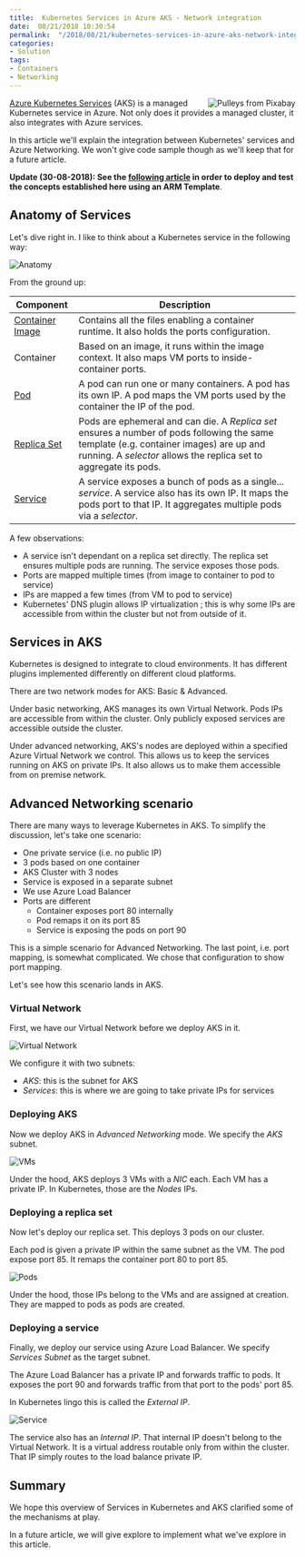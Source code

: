 ```yaml
---
title:  Kubernetes Services in Azure AKS - Network integration
date:  08/21/2018 10:30:54
permalink:  "/2018/08/21/kubernetes-services-in-azure-aks-network-integration/"
categories:
- Solution
tags:
- Containers
- Networking
---
```

<img style="float:right;" src="https://vincentlauzon.files.wordpress.com/2018/08/sailboat-1741006_640-21-e1534512423281.jpg" title="Pulleys from Pixabay" />

<a href="https://vincentlauzon.com/?s=aks">Azure Kubernetes Services</a> (AKS) is a managed Kubernetes service in Azure.  Not only does it provides a managed cluster, it also integrates with Azure services.

In this article we'll explain the integration between Kubernetes' services and Azure Networking.  We won't give code sample though as we'll keep that for a future article.

<strong>Update (30-08-2018):  See the <a href="http://vincentlauzon.com/2018/08/28/deploying-aks-with-arm-template-network-integration/">following article</a> in order to deploy and test the concepts established here using an ARM Template</strong>.

<h2>Anatomy of Services</h2>

Let's dive right in.  I like to think about a Kubernetes service in the following way:

<img src="https://vincentlauzon.files.wordpress.com/2018/08/containers4.png" alt="Anatomy" />

From the ground up:

<table>
<thead>
<tr>
  <th>Component</th>
  <th>Description</th>
</tr>
</thead>
<tbody>
<tr>
  <td><a href="https://kubernetes.io/docs/concepts/containers/images/">Container Image</a></td>
  <td>Contains all the files enabling a container runtime.  It also holds the ports configuration.</td>
</tr>
<tr>
  <td>Container</td>
  <td>Based on an image, it runs within the image context.  It also maps VM ports to inside-container ports.</td>
</tr>
<tr>
  <td><a href="https://kubernetes.io/docs/concepts/workloads/pods/pod/">Pod</a></td>
  <td>A pod can run one or many containers.  A pod has its own IP.  A pod maps the VM ports used by the container the IP of the pod.</td>
</tr>
<tr>
  <td><a href="https://kubernetes.io/docs/concepts/workloads/controllers/replicaset/">Replica Set</a></td>
  <td>Pods are ephemeral and can die.  A <em>Replica set</em> ensures a number of pods following the same template (e.g. container images) are up and running.  A <em>selector</em> allows the replica set to aggregate its pods.</td>
</tr>
<tr>
  <td><a href="https://kubernetes.io/docs/concepts/services-networking/service/">Service</a></td>
  <td>A service exposes a bunch of pods as a single...  <em>service</em>.  A service also has its own IP.  It maps the pods port to that IP. It aggregates multiple pods via a <em>selector</em>.</td>
</tr>
</tbody>
</table>

A few observations:

<ul>
<li>A service isn't dependant on a replica set directly.  The replica set ensures multiple pods are running.  The service exposes those pods.</li>
<li>Ports are mapped multiple times (from image to container to pod to service)</li>
<li>IPs are mapped a few times (from VM to pod to service)</li>
<li>Kubernetes' DNS plugin allows IP virtualization ; this is why some IPs are accessible from within the cluster but not from outside of it.</li>
</ul>

<h2>Services in AKS</h2>

Kubernetes is designed to integrate to cloud environments.  It has different plugins implemented differently on different cloud platforms.

There are two network modes for AKS:  Basic &amp; Advanced.

Under basic networking, AKS manages its own Virtual Network.  Pods IPs are accessible from within the cluster.  Only publicly exposed services are accessible outside the cluster.

Under advanced networking, AKS's nodes are deployed within a specified Azure Virtual Network we control.  This allows us to keep the services running on AKS on private IPs.  It also allows us to make them accessible from on premise network.

<h2>Advanced Networking scenario</h2>

There are many ways to leverage Kubernetes in AKS.  To simplify the discussion, let's take one scenario:

<ul>
<li>One private service (i.e. no public IP)</li>
<li>3 pods based on one container</li>
<li>AKS Cluster with 3 nodes</li>
<li>Service is exposed in a separate subnet</li>
<li>We use Azure Load Balancer</li>
<li>Ports are different

<ul>
<li>Container exposes port 80 internally</li>
<li>Pod remaps it on its port 85</li>
<li>Service is exposing the pods on port 90</li>
</ul></li>
</ul>

This is a simple scenario for Advanced Networking.  The last point, i.e. port mapping, is somewhat complicated.  We chose that configuration to show port mapping.

Let's see how this scenario lands in AKS.

<h3>Virtual Network</h3>

First, we have our Virtual Network before we deploy AKS in it.

<img src="https://vincentlauzon.files.wordpress.com/2018/08/virtual-network.png" alt="Virtual Network" />

We configure it with two subnets:

<ul>
<li><em>AKS</em>:  this is the subnet for AKS</li>
<li><em>Services</em>:  this is where we are going to take private IPs for services</li>
</ul>

<h3>Deploying AKS</h3>

Now we deploy AKS in <em>Advanced Networking</em> mode.  We specify the <em>AKS</em> subnet.

<img src="https://vincentlauzon.files.wordpress.com/2018/08/vms.png" alt="VMs" />

Under the hood, AKS deploys 3 VMs with a <em>NIC</em> each.  Each VM has a private IP.  In Kubernetes, those are the <em>Nodes</em> IPs.

<h3>Deploying a replica set</h3>

Now let's deploy our replica set.  This deploys 3 pods on our cluster.

Each pod is given a private IP within the same subnet as the VM.  The pod expose port 85.  It remaps the container port 80 to port 85.

<img src="https://vincentlauzon.files.wordpress.com/2018/08/pods1.png" alt="Pods" />

Under the hood, those IPs belong to the VMs and are assigned at creation.  They are mapped to pods as pods are created.

<h3>Deploying a service</h3>

Finally, we deploy our service using Azure Load Balancer.  We specify <em>Services Subnet</em> as the target subnet.

The Azure Load Balancer has a private IP and forwards traffic to pods.  It exposes the port 90 and forwards traffic from that port to the pods' port 85.

In Kubernetes lingo this is called the <em>External IP</em>.

<img src="https://vincentlauzon.files.wordpress.com/2018/08/service1.png" alt="Service" />

The service also has an <em>Internal IP</em>.  That internal IP doesn't belong to the Virtual Network.  It is a virtual address routable only from within the cluster.  That IP simply routes to the load balance private IP.

<h2>Summary</h2>

We hope this overview of Services in Kubernetes and AKS clarified some of the mechanisms at play.

In a future article, we will give explore to implement what we've explore in this article.